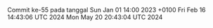 Commit ke-55 pada tanggal Sun Jan 01 14:00 2023 +0100
Fri Feb 16 14:43:06 UTC 2024
Mon May 20 20:43:04 UTC 2024
